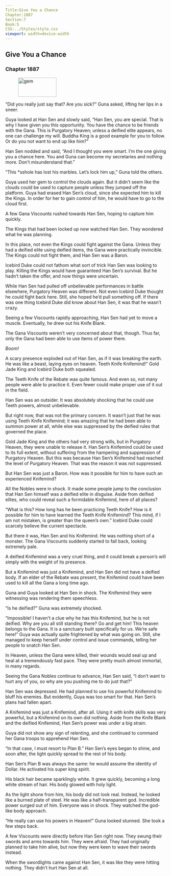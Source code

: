 ```yaml
---
Title:Give You a Chance 
Chapter:1887 
Section:7 
Book:5 
CSS:../Styles/style.css 
viewport: width=device-width
---
```

  
## Give You a Chance
### Chapter 1887
  
<figure>
	<img src="../Images/gem.gif" alt="gem" id="gem" width="120" height="60" />
</figure>
  

  
“Did you really just say that? Are you sick?” Guna asked, lifting her lips in a sneer.

Guya looked at Han Sen and slowly said, “Han Sen, you are special. That is why I have given you this opportunity. You have the chance to be friends with the Gana. This is Purgatory Heaven; unless a deified elite appears, no one can challenge my will. Buddha King is a good example for you to follow. Or do you not want to end up like him?”

Han Sen nodded and said, “And I thought you were smart. I’m the one giving you a chance here. You and Guna can become my secretaries and nothing more. Don’t misunderstand that.”

“This *sshole has lost his marbles. Let’s lock him up,” Guna told the others.

Guya used her gem to control the clouds again. But it didn’t seem like the clouds could be used to capture people unless they jumped off the platform. Guya had erased Han Sen’s cloud, since she expected him to kill the Kings. In order for her to gain control of him, he would have to go to the cloud first.

A few Gana Viscounts rushed towards Han Sen, hoping to capture him quickly.

The Kings that had been locked up now watched Han Sen. They wondered what he was planning.

In this place, not even the Kings could fight against the Gana. Unless they had a deified elite using deified items, the Gana were practically invincible. The Kings could not fight them, and Han Sen was a Baron.

Icebird Duke could not fathom what sort of trick Han Sen was looking to play. Killing the Kings would have guaranteed Han Sen’s survival. But he hadn’t taken the offer, and now things were uncertain.

While Han Sen had pulled off unbelievable performances in battle elsewhere, Purgatory Heaven was different. Not even Icebird Duke thought he could fight back here. Still, she hoped he’d pull something off. If there was one thing Icebird Duke did know about Han Sen, it was that he wasn’t crazy.

Seeing a few Viscounts rapidly approaching, Han Sen had yet to move a muscle. Eventually, he drew out his Knife Blank.

The Gana Viscounts weren’t very concerned about that, though. Thus far, only the Gana had been able to use items of power there.

*Boom!*

A scary presence exploded out of Han Sen, as if it was breaking the earth. He was like a beast, laying eyes on heaven. Teeth Knife Knifemind!” Gold Jade King and Icebird Duke both squealed.

The Teeth Knife of the Rebate was quite famous. And even so, not many people were able to practice it. Even fewer could make proper use of it out in the field.

Han Sen was an outsider. It was absolutely shocking that he could use Teeth powers, almost unbelievable.

But right now, that was not the primary concern. It wasn’t just that he was using Teeth Knife Knifemind; it was amazing that he had been able to summon power at all, while else was suppressed by the deified rules that governed the place.

Gold Jade King and the others had very strong wills, but in Purgatory Heaven, they were unable to release it. Han Sen’s Knifemind could be used to its full extent, without suffering from the hampering and suppression of Purgatory Heaven. But this was because Han Sen’s Knifemind had reached the level of Purgatory Heaven. That was the reason it was not suppressed.

But Han Sen was just a Baron. How was it possible for him to have such an experienced Knifemind?

All the Nobles were in shock. It made some people jump to the conclusion that Han Sen himself was a deified elite in disguise. Aside from deified elites, who could reveal such a formidable Knifemind, here of all places?

“What is this? How long has he been practicing Teeth Knife? How is it possible for him to have learned the Teeth Knife Knifemind? This mind, if I am not mistaken, is greater than the queen’s own.” Icebird Duke could scarcely believe the current spectacle.

But there it was, Han Sen and his Knifemind. He was nothing short of a monster. The Gana Viscounts suddenly started to fall back, looking extremely pale.

A deified Knifemind was a very cruel thing, and it could break a person’s will simply with the weight of its presence.

But a Knifemind was just a Knifemind, and Han Sen did not have a deified body. If an elder of the Rebate was present, the Knifemind could have been used to kill all the Gana a long time ago.

Guna and Guya looked at Han Sen in shock. The Knifemind they were witnessing was rendering them speechless.

“Is he deified?” Guna was extremely shocked.

“Impossible! I haven’t a clue why he has this Knifemind, but he is not deified. Why are you all still standing there? Go and get him! This heaven belongs to the Gana. It is a sanctuary built specifically for us. We’re safe here!” Guya was actually quite frightened by what was going on. Still, she managed to keep herself under control and issue commands, telling her people to snatch Han Sen.

In Heaven, unless the Gana were killed, their wounds would seal up and heal at a tremendously fast pace. They were pretty much almost immortal, in many regards.

Seeing the Gana Nobles continue to advance, Han Sen said, “I don’t want to hurt any of you, so why are you pushing me to do just that?”

Han Sen was depressed. He had planned to use his powerful Knifemind to bluff his enemies. But evidently, Guya was too smart for that. Han Sen’s plans had fallen apart.

A Knifemind was just a Knifemind, after all. Using it with knife skills was very powerful, but a Knifemind on its own did nothing. Aside from the Knife Blank and the deified Knifemind, Han Sen’s power was under a big strain.

Guya did not show any sign of relenting, and she continued to command her Gana troops to apprehend Han Sen.

“In that case, I must resort to Plan B.” Han Sen’s eyes began to shine, and soon after, the light quickly spread to the rest of his body.

Han Sen’s Plan B was always the same: he would assume the identity of Dollar. He activated his super king spirit.

His black hair became sparklingly white. It grew quickly, becoming a long white stream of hair. His body glowed with holy light.

As the light shone from him, his body did not look real. Instead, he looked like a burned plate of steel. He was like a half-transparent god. Incredible power surged out of him. Everyone was in shock. They watched the god-like body approach.

“He really can use his powers in Heaven!” Guna looked stunned. She took a few steps back.

A few Viscounts were directly before Han Sen right now. They swung their swords and arms towards him. They were afraid. They had originally planned to take him alive, but now they were keen to wave their swords instead.

When the swordlights came against Han Sen, it was like they were hitting nothing. They didn’t hurt Han Sen at all.